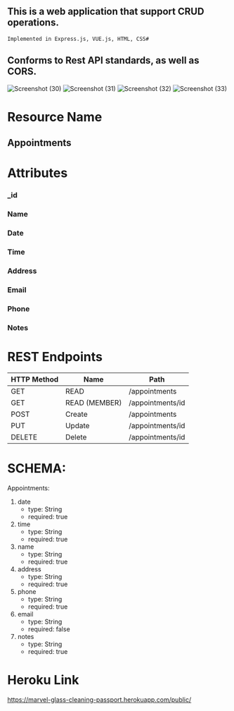 ## This is a web application that support CRUD operations.
	Implemented in Express.js, VUE.js, HTML, CSS#
	
## Conforms to Rest API standards, as well as CORS. 

![Screenshot (30)](https://user-images.githubusercontent.com/31744894/84464508-ed219f00-ac31-11ea-8f71-baf45d3f02e0.png)
![Screenshot (31)](https://user-images.githubusercontent.com/31744894/84464513-ef83f900-ac31-11ea-9b61-46f5eb28a73f.png)
![Screenshot (32)](https://user-images.githubusercontent.com/31744894/84464519-f3178000-ac31-11ea-89d2-fb96fb500c05.png)
![Screenshot (33)](https://user-images.githubusercontent.com/31744894/84464523-f4e14380-ac31-11ea-9e72-dcfa375f7ea2.png)

# Resource Name
## Appointments


# Attributes

### _id
### Name
### Date
### Time
### Address
### Email
### Phone
### Notes



# REST Endpoints #

| HTTP Method | Name | Path |
| ------------ | ---- | --------- |
| GET | READ | /appointments |
| GET | READ (MEMBER) | /appointments/id |
| POST | Create | /appointments |
| PUT | Update | /appointments/id |
| DELETE | Delete | /appointments/id |

# SCHEMA: #
Appointments:
1. date
	* type: String
	* required: true
2. time
	* type: String
	* required: true
3. name	
	* type: String
	* required: true
4. address
	* type: String
	* required: true
5. phone
	* type: String
	* required: true
6. email
	* type: String
	* required: false
7. notes
	* type: String
	* required: true

# Heroku Link #
https://marvel-glass-cleaning-passport.herokuapp.com/public/
